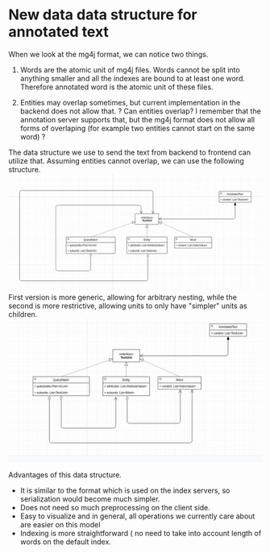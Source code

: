 # New data data structure for annotated text

When we look at the mg4j format, we can notice two things.

1) Words are the atomic unit of mg4j files. Words cannot be split into anything smaller and all the indexes are bound to at least one word. Therefore annotated word is the atomic unit of these files. 

2) Entities may overlap sometimes, but current implementation in the backend does not allow that. ? Can entities overlap? I remember that the annotation server supports that, but the mg4j format does not allow all forms of overlaping (for example two entities cannot start on the same word)  ?  

The data structure we use to send the text from backend to frontend can utilize that.
Assuming entities cannot overlap, we can use the following structure. 
![alt text](../img/annotated_text_1.png)
First version is more generic, allowing for arbitrary nesting, while the second is more restrictive, allowing units to only have "simpler" units as children.
![alt text](../img/annotated_text_2.png)

Advantages of this data structure.
* It is similar to the format which is used on the index servers, so serialization would become much simpler.
* Does not need so much preprocessing on the client side.
* Easy to visualize and in general, all operations we currently care about are easier on this model
* Indexing is more straightforward ( no need to take into account length of words on the default index.